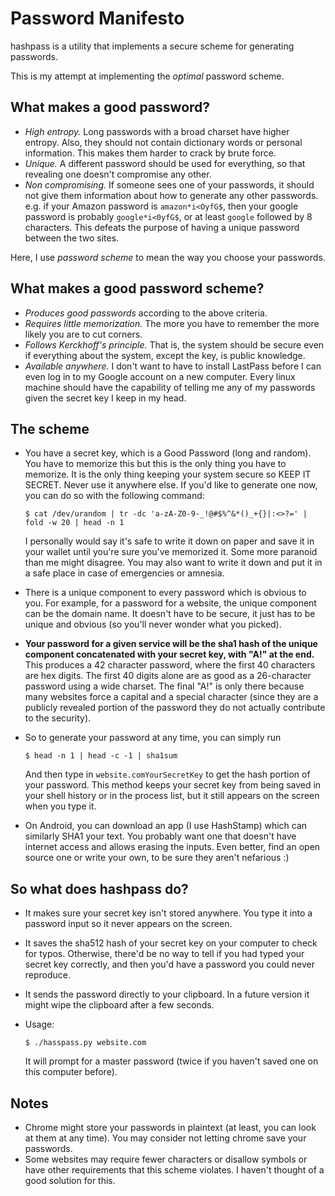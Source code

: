 # Password Manifesto
hashpass is a utility that implements a secure scheme for generating passwords.

This is my attempt at implementing the *optimal* password scheme.

## What makes a good password?
* *High entropy.* Long passwords with a broad charset have higher entropy. Also,
  they should not contain dictionary words or personal information. This makes
  them harder to crack by brute force.
* *Unique.* A different password should be used for everything, so that revealing
  one doesn't compromise any other.
* *Non compromising.* If someone sees one of your passwords, it should not give
  them information about how to generate any other passwords. e.g. if your Amazon
  password is `amazon*i<OyfG$`, then your google password is probably
  `google*i<0yfG$`, or at least `google` followed by 8 characters. This defeats
  the purpose of having a unique password between the two sites.

Here, I use *password scheme* to mean the way you choose your passwords.

## What makes a good password scheme?
* *Produces good passwords* according to the above criteria.
* *Requires little memorization.* The more you have to remember the more likely
  you are to cut corners.
* *Follows Kerckhoff's principle.* That is, the system should be secure even if
  everything about the system, except the key, is public knowledge.
* *Available anywhere.* I don't want to have to install LastPass before I can
  even log in to my Google account on a new computer. Every linux machine should
  have the capability of telling me any of my passwords given the secret key
  I keep in my head.

## The scheme
* You have a secret key, which is a Good Password (long and random). You have
  to memorize this but this is the only thing you have to memorize. It is the
  only thing keeping your system secure so KEEP IT SECRET. Never use it anywhere
  else. If you'd like to generate one now, you can do so with the following
  command:

  ```
  $ cat /dev/urandom | tr -dc 'a-zA-Z0-9-_!@#$%^&*()_+{}|:<>?=' | fold -w 20 | head -n 1
  ```
  
  I personally would say it's safe to write it down on paper and save it in your
  wallet until you're sure you've memorized it. Some more paranoid than me might
  disagree. You may also want to write it down and put it in a safe place in case
  of emergencies or amnesia.
* There is a unique component to every password which is obvious to you. For
  example, for a password for a website, the unique component can be the domain
  name. It doesn't have to be secure, it just has to be unique and obvious (so
  you'll never wonder what you picked).
* **Your password for a given service will be the sha1 hash of the unique component
  concatenated with your secret key, with "A!" at the end.** This produces a 42
  character password, where the first 40 characters are hex digits. The first 40
  digits alone are as good as a 26-character password using a wide charset. The final
  "A!" is only there because many websites force a capital and a special character
  (since they are a publicly revealed portion of the password they do not actually
  contribute to the security).
* So to generate your password at any time, you can simply run 

  ```$ head -n 1 | head -c -1 | sha1sum```
  
  And then type in `website.comYourSecretKey` to get the hash portion of your password.
  This method keeps your secret key from being saved in your shell history or in the
  process list, but it still appears on the screen when you type it.
* On Android, you can download an app (I use HashStamp) which can similarly SHA1 your text.
  You probably want one that doesn't have internet access and allows erasing the inputs.
  Even better, find an open source one or write your own, to be sure they aren't nefarious :)

## So what does hashpass do?
* It makes sure your secret key isn't stored anywhere. You type it into a
  password input so it never appears on the screen.
* It saves the sha512 hash of your secret key on your computer to check for
  typos. Otherwise, there'd be no way to tell if you had typed your secret key
  correctly, and then you'd have a password you could never reproduce.
* It sends the password directly to your clipboard. In a future version it might
  wipe the clipboard after a few seconds.
* Usage: 

  ```$ ./hasspass.py website.com``` 

  It will prompt for a master password
  (twice if you haven't saved one on this computer before).
  
## Notes
* Chrome might store your passwords in plaintext (at least, you can look at them at any time).
  You may consider not letting chrome save your passwords.
* Some websites may require fewer characters or disallow symbols or have other requirements
  that this scheme violates. I haven't thought of a good solution for this.

